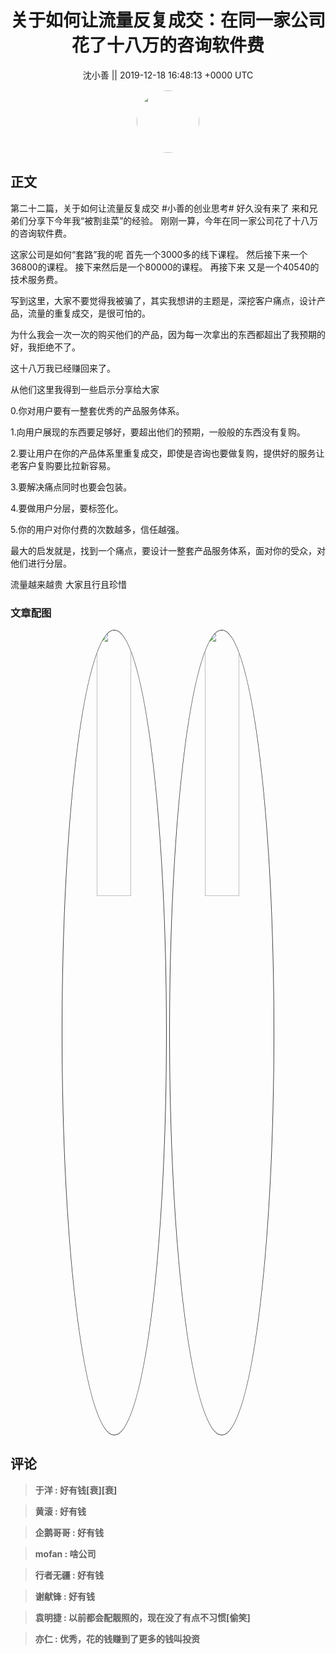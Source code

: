 <h1 align="center">关于如何让流量反复成交：在同一家公司花了十八万的咨询软件费</h1>




<p align="center">
    <a>沈小善 || 2019-12-18 16:48:13 &#43;0000 UTC</a>
</p>

<div align="center">
    <img src="https://images.zsxq.com/Fsmuz-CvC1byWqrD9Hc0qirzxmIU?e=1590940799&amp;token=kIxbL07-8jAj8w1n4s9zv64FuZZNEATmlU_Vm6zD:xqKBYdsKKVvJI--mRFFt_WY57S0=" width="100" height="100" style="border:1px solid;border-radius:50%; color:#ffffff"/>
</div>




## 正文

<div>
第二十二篇，关于如何让流量反复成交
#小善的创业思考# 
好久没有来了
来和兄弟们分享下今年我“被割韭菜”的经验。
刚刚一算，今年在同一家公司花了十八万的咨询软件费。

这家公司是如何“套路”我的呢
首先一个3000多的线下课程。
然后接下来一个36800的课程。
接下来然后是一个80000的课程。
再接下来
又是一个40540的技术服务费。

写到这里，大家不要觉得我被骗了，其实我想讲的主题是，深挖客户痛点，设计产品，流量的重复成交，是很可怕的。

为什么我会一次一次的购买他们的产品，因为每一次拿出的东西都超出了我预期的好，我拒绝不了。

这十八万我已经赚回来了。

从他们这里我得到一些启示分享给大家

0.你对用户要有一整套优秀的产品服务体系。

1.向用户展现的东西要足够好，要超出他们的预期，一般般的东西没有复购。

2.要让用户在你的产品体系里重复成交，即使是咨询也要做复购，提供好的服务让老客户复购要比拉新容易。

3.要解决痛点同时也要会包装。

4.要做用户分层，要标签化。

5.你的用户对你付费的次数越多，信任越强。

最大的启发就是，找到一个痛点，要设计一整套产品服务体系，面对你的受众，对他们进行分层。

流量越来越贵
大家且行且珍惜
</div>

### 文章配图

<div class="image" align="center">

<img src="https://images.zsxq.com/FjiFnUCsUWAp4FlxiOC_AbdsnDEQ?e=1590940799&amp;token=kIxbL07-8jAj8w1n4s9zv64FuZZNEATmlU_Vm6zD:f5uZC-9qIB3DSsxQGB4ubJVsQvU=" width="33%" height="33%" style="border:1px solid;border-radius:50%; color:#3c3f41"/>

<img src="https://images.zsxq.com/FmDAQ84Vet-DFm3t-Dd4ln6KuJQT?imageMogr2/auto-orient/thumbnail/800x/format/jpg/blur/1x0/quality/75&amp;e=1590940799&amp;token=kIxbL07-8jAj8w1n4s9zv64FuZZNEATmlU_Vm6zD:V3MEDXgOSjMdn_IXgS3_rd1vYsw=" width="33%" height="33%" style="border:1px solid;border-radius:50%; color:#3c3f41"/>

</div>


## 评论

<div align="left">
<div>

<blockquote >
<span> <strong>于洋 : 好有钱[衰][衰] </strong></span>
</blockquote>

<blockquote >
<span> <strong>黄滚 : 好有钱 </strong></span>
</blockquote>

<blockquote >
<span> <strong>企鹅哥哥 : 好有钱 </strong></span>
</blockquote>

<blockquote >
<span> <strong>mofan : 啥公司 </strong></span>
</blockquote>

<blockquote >
<span> <strong>行者无疆 : 好有钱 </strong></span>
</blockquote>

<blockquote >
<span> <strong>谢献锋 : 好有钱 </strong></span>
</blockquote>

<blockquote >
<span> <strong>袁明捷 : 以前都会配靓照的，现在没了有点不习惯[偷笑] </strong></span>
</blockquote>

<blockquote >
<span> <strong>亦仁 : 优秀，花的钱赚到了更多的钱叫投资 </strong></span>
</blockquote>

</div>
</div>